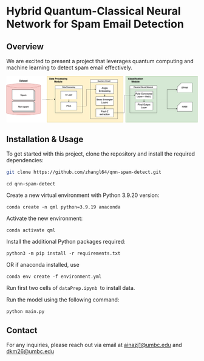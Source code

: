 # Hybrid Quantum-Classical Neural Network for Spam Email Detection

## Overview
We are excited to present a project that leverages quantum computing and machine learning to detect spam email effectively.

![Quantum_Spam_diagram.png](Quantum_Spam_diagram.png "pipeline")


## Installation & Usage

To get started with this project, clone the repository and install the required dependencies:

```bash
git clone https://github.com/zhangl64/qnn-spam-detect.git
```
```
cd qnn-spam-detect
```
Create a new virtual environment with Python 3.9.20 version: 
```
conda create -n qml python=3.9.19 anaconda
```
Activate the new environment: 
```
conda activate qml
```
Install the additional Python packages required:

```
python3 -m pip install -r requirements.txt
```
OR if anaconda installed, use 
```
conda env create -f environment.yml
```

Run first two cells of ```dataPrep.ipynb ```to install data.



Run the model using the following command:

```
python main.py
```
<!--
## Citation
If you use this project or its findings, please cite it as follows:

```

```
-->


## Contact
For any inquiries, please reach out via email at ainazj1@umbc.edu and dkm26@umbc.edu
